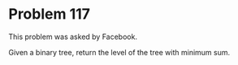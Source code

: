 # Problem 117

This problem was asked by Facebook.

Given a binary tree, return the level of the tree with minimum sum.
